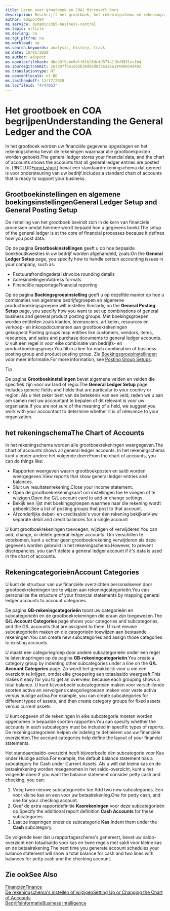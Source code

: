 ```yaml
---
title: Leren over grootboek en COA| Microsoft Docs
description: Beschrijft het grootboek, het rekeningschema en rekeningcategorieën.
author: edupont04
ms.service: dynamics365-business-central
ms.topic: article
ms.devlang: na
ms.tgt_pltfrm: na
ms.workload: na
ms.search.keywords: analysis, history, track
ms.date: 10/01/2020
ms.author: edupont
ms.openlocfilehash: dbeb9f9cbe0eff61b28dc4d371a1f8d9031ea1b4
ms.sourcegitcommit: 2e7307fbe1eb3b34d0ad9356226a19409054a402
ms.translationtype: HT
ms.contentlocale: nl-BE
ms.lasthandoff: 12/17/2020
ms.locfileid: "4747053"
---
```

# <a name="understanding-the-general-ledger-and-the-coa"></a><span data-ttu-id="6c4e6-103">Het grootboek en COA begrijpen</span><span class="sxs-lookup"><span data-stu-id="6c4e6-103">Understanding the General Ledger and the COA</span></span>

<span data-ttu-id="6c4e6-104">In het grootboek worden uw financiële gegevens opgeslagen en het rekeningschema bevat de rekeningen waarnaar alle grootboekposten worden geboekt.</span><span class="sxs-lookup"><span data-stu-id="6c4e6-104">The general ledger stores your financial data, and the chart of accounts shows the accounts that all general ledger entries are posted to.</span></span> [!INCLUDE[prod_short](includes/prod_short.md)] <span data-ttu-id="6c4e6-105">bevat een standaardrekeningschema dat gereed is voor ondersteuning van uw bedrijf.</span><span class="sxs-lookup"><span data-stu-id="6c4e6-105">includes a standard chart of accounts that is ready to support your business.</span></span>

## <a name="general-ledger-setup-and-general-posting-setup"></a><span data-ttu-id="6c4e6-106">Grootboekinstellingen en algemene boekingsinstellingen</span><span class="sxs-lookup"><span data-stu-id="6c4e6-106">General Ledger Setup and General Posting Setup</span></span>

<span data-ttu-id="6c4e6-107">De instelling van het grootboek bevindt zich in de kern van financiële processen omdat hiermee wordt bepaald hoe u gegevens boekt.</span><span class="sxs-lookup"><span data-stu-id="6c4e6-107">The setup of the general ledger is at the core of financial processes because it defines how you post data.</span></span>  

<span data-ttu-id="6c4e6-108">Op de pagina **Grootboekinstellingen** geeft u op hoe bepaalde boekhoudkwesties in uw bedrijf worden afgehandeld, zoals:</span><span class="sxs-lookup"><span data-stu-id="6c4e6-108">On the **General Ledger Setup** page, you specify how to handle certain accounting issues in your company, such as:</span></span>  

* <span data-ttu-id="6c4e6-109">Factuurafrondingsdetails</span><span class="sxs-lookup"><span data-stu-id="6c4e6-109">Invoice rounding details</span></span>  
* <span data-ttu-id="6c4e6-110">Adresindelingen</span><span class="sxs-lookup"><span data-stu-id="6c4e6-110">Address formats</span></span>  
* <span data-ttu-id="6c4e6-111">Financiële rapportage</span><span class="sxs-lookup"><span data-stu-id="6c4e6-111">Financial reporting</span></span>  

<span data-ttu-id="6c4e6-112">Op de pagina **Boekingsgroepinstelling** geeft u op dezelfde manier op hoe u combinaties van algemene bedrijfsgroepen en algemene productboekingsgroepen wilt instellen.</span><span class="sxs-lookup"><span data-stu-id="6c4e6-112">Similarly, on the **General Posting Setup** page, you specify how you want to set up combinations of general business and general product posting groups.</span></span> <span data-ttu-id="6c4e6-113">Met boekingsgroepen worden entiteiten zoals klanten, leveranciers, artikelen, resources en verkoop- en inkoopdocumenten aan grootboekrekeningen gekoppeld.</span><span class="sxs-lookup"><span data-stu-id="6c4e6-113">Posting groups map entities like customers, vendors, items, resources, and sales and purchase documents to general ledger accounts.</span></span> <span data-ttu-id="6c4e6-114">U vult een regel in voor elke combinatie van bedrijfs- en productboekingsgroep.</span><span class="sxs-lookup"><span data-stu-id="6c4e6-114">You fill in a line for each combination of business posting group and product posting group.</span></span> <span data-ttu-id="6c4e6-115">Zie [Boekingsgroepinstellingen](finance-posting-groups.md) voor meer informatie.</span><span class="sxs-lookup"><span data-stu-id="6c4e6-115">For more information, see [Posting Group Setups](finance-posting-groups.md).</span></span>  

> [!TIP]
> <span data-ttu-id="6c4e6-116">De pagina **Grootboekinstellingen** bevat algemene velden en velden die specifiek zijn voor uw land of regio.</span><span class="sxs-lookup"><span data-stu-id="6c4e6-116">The **General Ledger Setup** page includes generic fields and fields that are particular to your country or region.</span></span> <span data-ttu-id="6c4e6-117">Als u niet zeker bent van de betekenis van een veld, raden we u aan om samen met uw accountant te bepalen of dit relevant is voor uw organisatie.</span><span class="sxs-lookup"><span data-stu-id="6c4e6-117">If you are not sure of the meaning of a field, we suggest you work with your accountant to determine whether it is of relevance to your organization.</span></span>  

## <a name="the-chart-of-accounts"></a><span data-ttu-id="6c4e6-118">het rekeningschema</span><span class="sxs-lookup"><span data-stu-id="6c4e6-118">The Chart of Accounts</span></span>

<span data-ttu-id="6c4e6-119">In het rekeningschema worden alle grootboekrekeningen weergegeven.</span><span class="sxs-lookup"><span data-stu-id="6c4e6-119">The chart of accounts shows all general ledger accounts.</span></span> <span data-ttu-id="6c4e6-120">In het rekeningschema kunt u onder andere het volgende doen:</span><span class="sxs-lookup"><span data-stu-id="6c4e6-120">From the chart of accounts, you can do things like:</span></span>  

* <span data-ttu-id="6c4e6-121">Rapporten weergeven waarin grootboekposten en saldi worden weergegeven.</span><span class="sxs-lookup"><span data-stu-id="6c4e6-121">View reports that show general ledger entries and balances.</span></span>  
* <span data-ttu-id="6c4e6-122">Sluit uw resultatenrekening.</span><span class="sxs-lookup"><span data-stu-id="6c4e6-122">Close your income statement.</span></span>  
* <span data-ttu-id="6c4e6-123">Open de grootboekrekeningkaart om instellingen toe te voegen of te wijzigen.</span><span class="sxs-lookup"><span data-stu-id="6c4e6-123">Open the G/L account card to add or change settings.</span></span>  
* <span data-ttu-id="6c4e6-124">Bekijk een lijst met boekingsgroepen waarmee naar die rekening wordt geboekt.</span><span class="sxs-lookup"><span data-stu-id="6c4e6-124">See a list of posting groups that post to that account.</span></span>
* <span data-ttu-id="6c4e6-125">Afzonderlijke debet- en creditsaldo's voor één rekening bekijken</span><span class="sxs-lookup"><span data-stu-id="6c4e6-125">View separate debit and credit balances for a single account</span></span>  

<span data-ttu-id="6c4e6-126">U kunt grootboekrekeningen toevoegen, wijzigen of verwijderen.</span><span class="sxs-lookup"><span data-stu-id="6c4e6-126">You can add, change, or delete general ledger accounts.</span></span> <span data-ttu-id="6c4e6-127">Om verschillen te voorkomen, kunt u echter geen grootboekrekening verwijderen als deze gegevens worden gebruikt in het rekeningschema.</span><span class="sxs-lookup"><span data-stu-id="6c4e6-127">However, to prevent discrepancies, you can't delete a general ledger account if it's data is used in the chart of accounts.</span></span>  

## <a name="account-categories"></a><span data-ttu-id="6c4e6-128">Rekeningcategorieën</span><span class="sxs-lookup"><span data-stu-id="6c4e6-128">Account Categories</span></span>

<span data-ttu-id="6c4e6-129">U kunt de structuur van uw financiële overzichten personaliseren door grootboekrekeningen toe te wijzen aan rekeningcategorieën.</span><span class="sxs-lookup"><span data-stu-id="6c4e6-129">You can personalize the structure of your financial statements by mapping general ledger accounts to account categories.</span></span>  

<span data-ttu-id="6c4e6-130">De pagina **GB-rekeningcategorieën** toont uw categorieën en subcategorieën en de grootboekrekeningen die eraan zijn toegewezen.</span><span class="sxs-lookup"><span data-stu-id="6c4e6-130">The **G/L Account Categories** page shows your categories and subcategories, and the G/L accounts that are assigned to them.</span></span> <span data-ttu-id="6c4e6-131">U kunt nieuwe subcategorieën maken en die categorieën toewijzen aan bestaande rekeningen.</span><span class="sxs-lookup"><span data-stu-id="6c4e6-131">You can create new subcategories and assign those categories to existing accounts.</span></span>  

<span data-ttu-id="6c4e6-132">U maakt een categoriegroep door andere subcategorieën onder een regel te laten inspringen op de pagina **GB-rekeningcategorieën**.</span><span class="sxs-lookup"><span data-stu-id="6c4e6-132">You create a category group by indenting other subcategories under a line on the **G/L Account Categories** page.</span></span> <span data-ttu-id="6c4e6-133">Zo wordt het gemakkelijk voor u om een overzicht te krijgen, omdat elke groepering een totaalsaldo weergeeft.</span><span class="sxs-lookup"><span data-stu-id="6c4e6-133">This makes it easy for you to get an overview, because each grouping shows a total balance.</span></span> <span data-ttu-id="6c4e6-134">U kunt bijvoorbeeld subcategorieën maken voor verschillende soorten activa en vervolgens categoriegroepen maken voor vaste activa versus huidige activa.</span><span class="sxs-lookup"><span data-stu-id="6c4e6-134">For example, you can create subcategories for different types of assets, and then create category groups for fixed assets versus current assets.</span></span>  

<span data-ttu-id="6c4e6-135">U kunt opgeven of de rekeningen in elke subcategorie moeten worden opgenomen in bepaalde soorten rapporten.</span><span class="sxs-lookup"><span data-stu-id="6c4e6-135">You can specify whether the accounts in each subcategory must be included in specific types of reports.</span></span> <span data-ttu-id="6c4e6-136">De rekeningcategorieën helpen de indeling te definiëren van uw financiële overzichten.</span><span class="sxs-lookup"><span data-stu-id="6c4e6-136">The account categories help define the layout of your financial statements.</span></span>  

<span data-ttu-id="6c4e6-137">Het standaardsaldo-overzicht heeft bijvoorbeeld één subcategorie voor Kas onder Huidige activa.</span><span class="sxs-lookup"><span data-stu-id="6c4e6-137">For example, the default balance statement has a subcategory for Cash under Current Assets.</span></span> <span data-ttu-id="6c4e6-138">Als u wilt dat kleine kas en de betaalrekening worden meegenomen in het saldo-overzicht, kunt u het volgende doen:</span><span class="sxs-lookup"><span data-stu-id="6c4e6-138">If you want the balance statement consider petty cash and checking, you can:</span></span>  

1. <span data-ttu-id="6c4e6-139">Voeg twee nieuwe subcategorieën toe.</span><span class="sxs-lookup"><span data-stu-id="6c4e6-139">Add two new subcategories.</span></span> <span data-ttu-id="6c4e6-140">Een voor kleine kas en een voor uw betaalrekening.</span><span class="sxs-lookup"><span data-stu-id="6c4e6-140">One for petty cash, and one for your checking account.</span></span>  
2. <span data-ttu-id="6c4e6-141">Geef de extra rapportdefinitie **Kasrekeningen** voor deze subcategorieën op.</span><span class="sxs-lookup"><span data-stu-id="6c4e6-141">Specify the additional report definition **Cash Accounts** for these subcategories.</span></span>  
3. <span data-ttu-id="6c4e6-142">Laat ze inspringen onder de subcategorie **Kas**.</span><span class="sxs-lookup"><span data-stu-id="6c4e6-142">Indent them under the **Cash** subcategory.</span></span>  

<span data-ttu-id="6c4e6-143">De volgende keer dat u rapportageschema's genereert, bevat uw saldo-overzicht een totaalsaldo voor kas en twee regels met saldi voor kleine kas en de betaalrekening.</span><span class="sxs-lookup"><span data-stu-id="6c4e6-143">The next time you generate account schedules your balance statement will show a total balance for cash and two lines with balances for petty cash and the checking account.</span></span>  

## <a name="see-also"></a><span data-ttu-id="6c4e6-144">Zie ook</span><span class="sxs-lookup"><span data-stu-id="6c4e6-144">See Also</span></span>

[<span data-ttu-id="6c4e6-145">Financiën</span><span class="sxs-lookup"><span data-stu-id="6c4e6-145">Finance</span></span>](finance.md)  
[<span data-ttu-id="6c4e6-146">De rekeningschema's instellen of wijzigen</span><span class="sxs-lookup"><span data-stu-id="6c4e6-146">Setting Up or Changing the Chart of Accounts</span></span>](finance-setup-chart-accounts.md)  
[<span data-ttu-id="6c4e6-147">Bedrijfsinformatie</span><span class="sxs-lookup"><span data-stu-id="6c4e6-147">Business Intelligence</span></span>](bi.md)  
